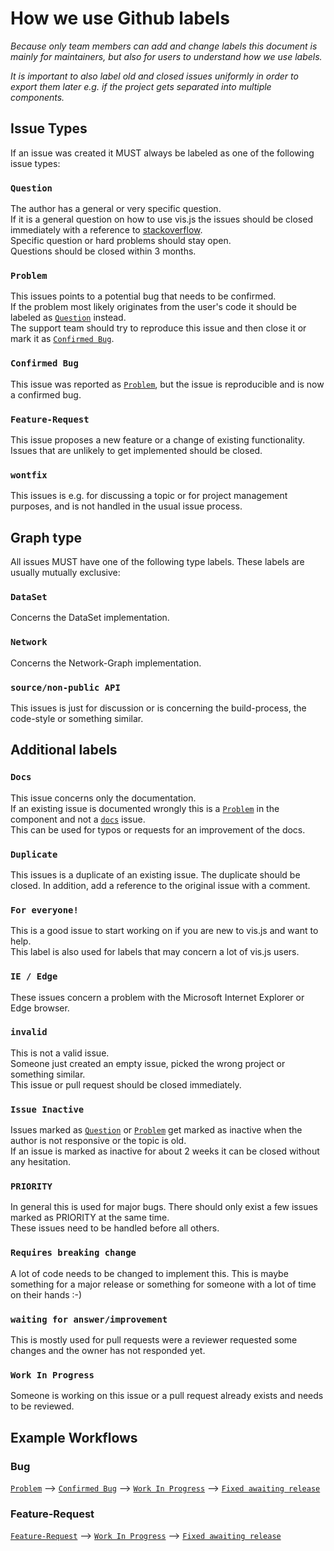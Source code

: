 # How we use Github labels

_Because only team members can add and change labels this document is mainly for maintainers, but also for users to understand how we use labels._

_It is important to also label old and closed issues uniformly in order to export them later e.g. if the project gets separated into multiple components._

## Issue Types

If an issue was created it MUST always be labeled as one of the following issue types:

### `Question`

The author has a general or very specific question.<br>
If it is a general question on how to use vis.js the issues should be closed immediately with a reference to [stackoverflow](https://stackoverflow.com/questions/tagged/vis.js).<br>
Specific question or hard problems should stay open.<br>
Questions should be closed within 3 months.

### `Problem`

This issues points to a potential bug that needs to be confirmed.<br>
If the problem most likely originates from the user's code it should be labeled as [`Question`](#question) instead.<br>
The support team should try to reproduce this issue and then close it or mark it as [`Confirmed Bug`](#confirmed-bug).

### `Confirmed Bug`

This issue was reported as [`Problem`](#problem), but the issue is reproducible and is now a confirmed bug.

### `Feature-Request`

This issue proposes a new feature or a change of existing functionality. Issues that are unlikely to get implemented should be closed.

### `wontfix`

This issues is e.g. for discussing a topic or for project management purposes, and is not handled in the usual issue process.

## Graph type

All issues MUST have one of the following type labels. These labels are usually mutually exclusive:

### `DataSet`

Concerns the DataSet implementation.

### `Network`

Concerns the Network-Graph implementation.

### `source/non-public API`

This issues is just for discussion or is concerning the build-process, the code-style or something similar.

## Additional labels

### `Docs`

This issue concerns only the documentation.<br>
If an existing issue is documented wrongly this is a [`Problem`](#problem) in the component and not a [`docs`](#docs) issue.<br>
This can be used for typos or requests for an improvement of the docs.

### `Duplicate`

This issues is a duplicate of an existing issue. The duplicate should be closed. In addition, add a reference to the original issue with a comment.

### `For everyone!`

This is a good issue to start working on if you are new to vis.js and want to help.<br>
This label is also used for labels that may concern a lot of vis.js users.

### `IE / Edge`

These issues concern a problem with the Microsoft Internet Explorer or Edge browser.<br>

### `invalid`

This is not a valid issue.<br>
Someone just created an empty issue, picked the wrong project or something similar.<br>
This issue or pull request should be closed immediately.

### `Issue Inactive`

Issues marked as [`Question`](#question) or [`Problem`](#problem) get marked as inactive when the author is not responsive or the topic is old.<br>
If an issue is marked as inactive for about 2 weeks it can be closed without any hesitation.

### `PRIORITY`

In general this is used for major bugs. There should only exist a few issues marked as PRIORITY at the same time.<br>
These issues need to be handled before all others.

### `Requires breaking change`

A lot of code needs to be changed to implement this. This is maybe something for a major release or something for someone with a lot of time on their hands :-)

### `waiting for answer/improvement`

This is mostly used for pull requests were a reviewer requested some changes and the owner has not responded yet.

### `Work In Progress`

Someone is working on this issue or a pull request already exists and needs to be reviewed.<br>

## Example Workflows

### Bug

[`Problem`](#Problem) ⟶ [`Confirmed Bug`](#confirmed-bug) ⟶ [`Work In Progress`](#work-in-progress) ⟶ [`Fixed awaiting release`](#fixed-awaiting-release)

### Feature-Request

[`Feature-Request`](#feature-request) ⟶ [`Work In Progress`](#work-in-progress) ⟶ [`Fixed awaiting release`](#fixed-awaiting-release)
